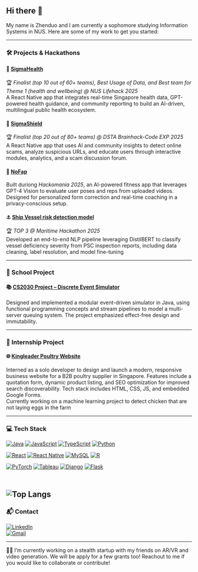 ## Hi there 👋

<!--
**Path-yang/Path-yang** is a ✨ _special_ ✨ repository because its `README.md` (this file) appears on your GitHub profile.
-->
My name is Zhenduo and I am currently a sophomore studying Information Systems in NUS.
Here are some of my work to get you started:

---

### 🛠️ Projects & Hackathons

#### 🏥  [SigmaHealth](https://github.com/clemenong1/Sigmapore)
🏆 *Finalist (top 10 out of 60+ teams), Best Usage of Data, and Best team for Theme 1 (health and wellbeing) @ NUS Lifehack 2025* <br>
A React Native app that integrates real-time Singapore health data, GPT-powered health guidance, and community reporting to build an AI-driven, multilingual public health ecosystem.

#### 🚀 [SigmaShield](https://github.com/Path-yang/DSTA-Code-Exp-2025)
🏆 *Finalist (top 20 out of 80+ teams) @ DSTA Brainhack-Code EXP 2025* <br>
A React Native app that uses AI and community insights to detect online scams, analyze suspicious URLs, and educate users through interactive modules, analytics, and a scam discussion forum.

#### 🧠 [NoFap](https://github.com/Path-yang/Hackomania_2025)
Built duriong *Hackomania 2025*, an AI-powered fitness app that leverages GPT-4 Vision to evaluate user poses and reps from uploaded videos. Designed for personalized form correction and real-time coaching in a privacy-conscious setup.

#### ⚓ [Ship Vessel risk detection model](https://github.com/Path-yang/Maritime-Hackathon-2025)
🏆 *TOP 3 @ Maritime Hackathon 2025* <br>
Developed an end-to-end NLP pipeline leveraging DistilBERT to classify vessel deficiency severity from PSC inspection reports, including data cleaning, label resolution, and model fine-tuning

---

### 🏫 School Project

#### 📚 [CS2030 Project – Discrete Event Simulator](https://github.com/Path-yang/CS2030-Project)
Designed and implemented a modular event-driven simulator in Java, using functional programming concepts and stream pipelines to model a multi-server queuing system. The project emphasized effect-free design and immutability.

---

### 💼 Internship Project

#### 🌐 [Kingleader Poultry Website](https://www.kingleaderpoultry.com/)
Interned as a solo developer to design and launch a modern, responsive business website for a B2B poultry supplier in Singapore. Features include a quotation form, dynamic product listing, and SEO optimization for improved search discoverability. Tech stack includes HTML, CSS, JS, and embedded Google Forms. <br> 
Currently working on a machine learning project to detect chicken that are not laying eggs in the farm

---

### 💻 Tech Stack

[![Java](https://img.shields.io/badge/Java-ED8B00?style=for-the-badge&logo=java&logoColor=white)]() 
[![JavaScript](https://img.shields.io/badge/javascript-F7DF1E?style=for-the-badge&logo=javascript&logoColor=black)]() 
[![TypeScript](https://img.shields.io/badge/typescript-007ACC?style=for-the-badge&logo=typescript&logoColor=white)]() 
[![Python](https://img.shields.io/badge/python-3776AB?style=for-the-badge&logo=python&logoColor=white)]()

[![React](https://img.shields.io/badge/react-20232A?style=for-the-badge&logo=react&logoColor=61DAFB)]() 
[![React Native](https://img.shields.io/badge/react_native-20232A?style=for-the-badge&logo=react&logoColor=61DAFB)]() 
[![MySQL](https://img.shields.io/badge/mysql-00000F?style=for-the-badge&logo=mysql&logoColor=white)]() 
[![R](https://img.shields.io/badge/R-276DC3?style=for-the-badge&logo=r&logoColor=white)]()

[![PyTorch](https://img.shields.io/badge/pytorch-EE4C2C?style=for-the-badge&logo=pytorch&logoColor=white)]() 
[![Tableau](https://img.shields.io/badge/Tableau-E97627?style=for-the-badge&logo=Tableau&logoColor=white)]() 
[![Django](https://img.shields.io/badge/django-092E20?style=for-the-badge&logo=django&logoColor=white)]() 
[![Flask](https://img.shields.io/badge/flask-000000?style=for-the-badge&logo=flask&logoColor=white)]()

<br>![Top Langs](https://github-readme-stats.vercel.app/api/top-langs/?username=Path-yang&layout=compact)
---

### 📬 Contact

[![LinkedIn](https://img.shields.io/badge/LinkedIn-blue?style=for-the-badge&logo=linkedin&logoColor=white)](https://www.linkedin.com/in/z-d-yang-3181b1208)  
[![Gmail](https://img.shields.io/badge/Gmail-D14836?style=for-the-badge&logo=gmail&logoColor=white)](mailto:yangzhenduoroger2002@gmail.com)

---

🧑‍💻 I’m currently working on a stealth startup with my friends on AR/VR and video generation. We will be apply for a few grants too! Reachout to me if you would like to collaborate or contribute! <br>

